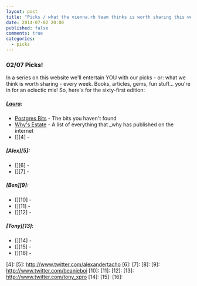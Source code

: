 ```yaml
---
layout: post
title: "Picks / what the vienna.rb team thinks is worth sharing this week"
date: 2014-07-02 20:00
published: false
comments: true
categories:
  - picks
---
```


### 02/07 Picks!

In a series on this website we'll entertain YOU with our picks - or: what we think is worth sharing - every week.
Books, articles, gems, fun stuff... you're in for an eclectic mix! So, here's for the sixty-first edition:

##### [Laura][1]:
  - [Postgres Bits][2] - The bits you haven't found
  - [Why's Estate][3] - A list of everything that _why has published on the internet
  - [][4] - 

##### [Alex][5]:
  - [][6] - 
  - [][7] - 

##### [Ben][9]:
  - [][10] - 
  - [][11] - 
  - [][12] - 

##### [Tony][13]:
  - [][14] - 
  - [][15] - 
  - [][16] - 

[1]: http://www.twitter.com/alicetragedy
[2]: http://postgres-bits.herokuapp.com
[3]: http://viewsourcecode.org/why/
[4]: 
[5]: http://www.twitter.com/alexandertacho
[6]: 
[7]: 
[8]:
[9]: http://www.twitter.com/beanieboi
[10]:
[11]:
[12]:
[13]: http://www.twitter.com/tony_xpro
[14]: 
[15]: 
[16]: 
